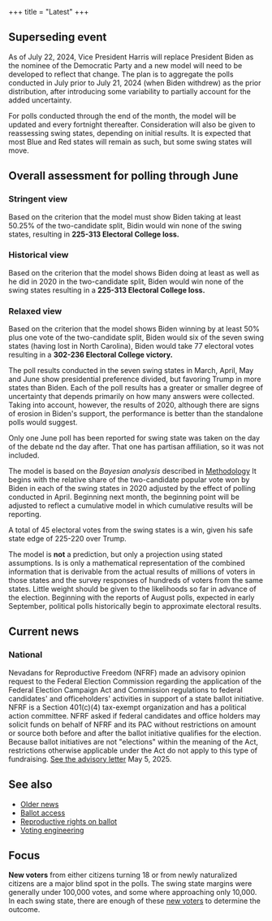 +++
title = "Latest"
+++

## Superseding event

As of July 22, 2024, Vice President Harris will replace President Biden as the nominee of the Democratic Party and a new model will need to be developed to reflect that change. The plan is to aggregate the polls conducted in July prior to July 21, 2024 (when Biden withdrew) as the prior distribution, after introducing some variability to partially account for the added uncertainty.

For polls conducted through the end of the month, the model will be updated and every fortnight thereafter. Consideration will also be given to reassessing swing states, depending on initial results. It is expected that most Blue and Red states will remain as such, but some swing states will move.

## Overall assessment for polling through June

### Stringent view

Based on the criterion that the model must show Biden taking at least 50.25% of the two-candidate split, Bidin would win none of the swing states, resulting in **225-313 Electoral College loss.**

### Historical view

Based on the criterion that the model shows Biden doing at least as well as he did in 2020 in the two-candidate split, Biden would win none of the swing states resulting in a **225-313 Electoral College loss.**

### Relaxed view

Based on the criterion that the model shows Biden winning by at least 50% plus one vote of the two-candidate split, Biden would six of the seven swing states (having lost in North Carolina), Biden would take 77 electoral votes resulting in a **302-236 Electoral College victory.**

The poll results conducted in the seven swing states in March, April, May and June show presidential preference divided, but favoring Trump in more states than Biden. Each of the poll results has a greater or smaller degree of uncertainty that depends primarily on how many answers were collected. Taking into account, however, the results of 2020, although there are signs of erosion in Biden's support, the performance is better than the standalone polls would suggest.

Only one June poll has been reported for swing state was taken on the day of the debate nd the day after. That one has partisan affiliation, so it was not included.

The model is based on the *Bayesian analysis*  described in [Methodology](/method]) It begins with the relative share of the two-candidate popular vote won by Biden in each of the swing states in 2020 adjusted by the effect of polling conducted in April. Beginning next month, the beginning point will be adjusted to reflect a cumulative model in which cumulative results will be reporting.

A total of 45 electoral votes from the swing states is a win, given his safe state edge of 225-220 over Trump.

The model is **not** a prediction, but only a projection using stated assumptions. Is is only a mathematical representation of the combined information that is derivable from the actual results of millions of voters in those states and the survey responses of hundreds of voters from the same states. Little weight should be given to the likelihoods so far in advance of the election. Beginning with the reports of August polls, expected in early September, political polls historically begin to approximate electoral results. 

## Current news

### National

Nevadans for Reproductive Freedom (NFRF) made an advisory opinion request to the Federal Election Commission regarding the application of the Federal Election Campaign Act and Commission regulations to federal candidates' and officeholders' activities in support of a state ballot initiative. NFRF is a Section 401(c)(4) tax-exempt organization and has a political action committee. NFRF asked if federal candidates and office holders may solicit funds on behalf of NFRF and its PAC without restrictions on amount or source both before and after the ballot initiative qualifies for the election. Because ballot initiatives are not "elections" within the meaning of the Act, restrictions otherwise applicable under the Act do not apply to this type of fundraising. [See the advisory letter](https://www.fec.gov/data/legal/advisory-opinions/2024-05/) May 5, 2025.

## See also

* [Older news](/oldnews)
* [Ballot access](/ballot)
* [Reproductive rights on ballot](/repo)
* [Voting engineering](/voting)

## Focus

**New voters** from either citizens turning 18 or from newly naturalized citizens are a major blind spot in the polls. The swing state margins were generally under 100,000 votes, and some where approaching only 10,000. In each swing state, there are enough of these [new voters](/newvoters) to determine the outcome.


